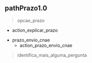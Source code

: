 ## pathPrazo1.0
> opcao_prazo
  - action_explicar_prazo
* prazo_envio_cnae
  - action_prazo_envio_cnae
> identifica_mais_alguma_pergunta

